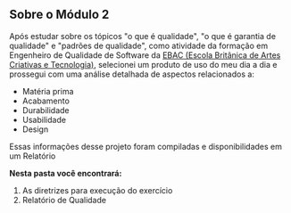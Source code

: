 ## Sobre o Módulo 2

Após estudar sobre os tópicos "o que é qualidade", "o que é garantia de qualidade" e "padrões de qualidade", como atividade da formação em Engenheiro de Qualidade de Software da [EBAC (Escola Britânica de Artes Criativas e Tecnologia)](https://ebaconline.com.br/engenheiro-de-qualidade), selecionei um produto de uso do meu dia a dia e prossegui com uma análise detalhada de aspectos relacionados a:

* Matéria prima
* Acabamento
* Durabilidade
* Usabilidade
* Design

Essas informações desse projeto foram compiladas e disponibilidades em um Relatório

__Nesta pasta você encontrará:__

1. As diretrizes para execução do exercício
2. Relatório de Qualidade
